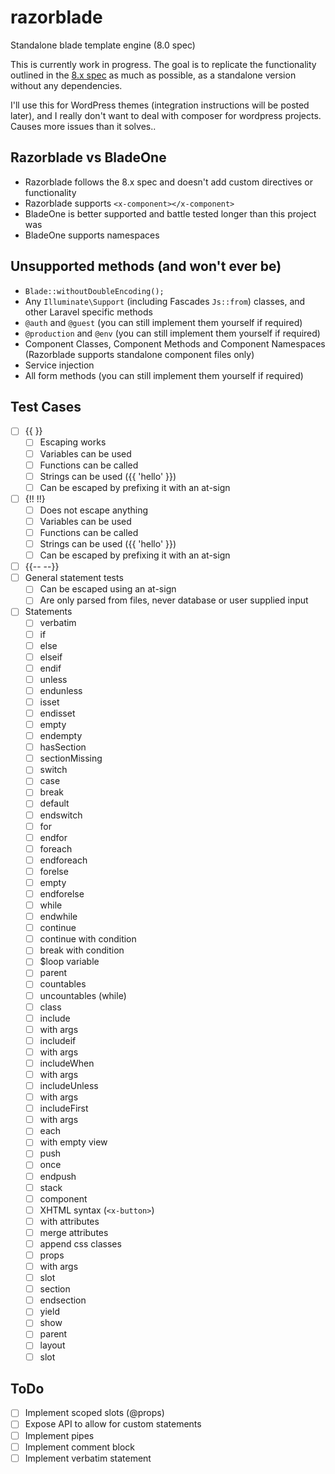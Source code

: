 # razorblade
Standalone blade template engine (8.0 spec)

This is currently work in progress. The goal is to replicate the functionality outlined in the [8.x spec](https://laravel.com/docs/8.x/blade) as much as possible, as a standalone version without any dependencies.

I'll use this for WordPress themes (integration instructions will be posted later), and I really don't want to deal with composer for wordpress projects. Causes more issues than it solves..

## Razorblade vs BladeOne

- Razorblade follows the 8.x spec and doesn't add custom directives or functionality
- Razorblade supports `<x-component></x-component>`
- BladeOne is better supported and battle tested longer than this project was
- BladeOne supports namespaces

## Unsupported methods (and won't ever be)

- `Blade::withoutDoubleEncoding();`
- Any `Illuminate\Support` (including Fascades `Js::from`) classes, and other Laravel specific methods
- `@auth` and `@guest` (you can still implement them yourself if required)
- `@production` and `@env` (you can still implement them yourself if required)
- Component Classes, Component Methods and Component Namespaces (Razorblade supports standalone component files only)
- Service injection
- All form methods (you can still implement them yourself if required)

## Test Cases

- [ ] {{ }}
  - [ ] Escaping works
  - [ ] Variables can be used
  - [ ] Functions can be called
  - [ ] Strings can be used ({{ 'hello' }})
  - [ ] Can be escaped by prefixing it with an at-sign
- [ ] {!! !!}
  - [ ] Does not escape anything
  - [ ] Variables can be used
  - [ ] Functions can be called
  - [ ] Strings can be used ({{ 'hello' }})
  - [ ] Can be escaped by prefixing it with an at-sign
- [ ] {{-- --}}
- [ ] General statement tests
  - [ ] Can be escaped using an at-sign
  - [ ] Are only parsed from files, never database or user supplied input
- [ ] Statements
  - [ ] verbatim
  - [ ] if
  - [ ] else
  - [ ] elseif
  - [ ] endif
  - [ ] unless
  - [ ] endunless
  - [ ] isset
  - [ ] endisset
  - [ ] empty
  - [ ] endempty
  - [ ] hasSection
  - [ ] sectionMissing
  - [ ] switch
  - [ ] case
  - [ ] break
  - [ ] default
  - [ ] endswitch
  - [ ] for
  - [ ] endfor
  - [ ] foreach
  - [ ] endforeach
  - [ ] forelse
  - [ ] empty
  - [ ] endforelse
  - [ ] while
  - [ ] endwhile
  - [ ] continue
  - [ ] continue with condition
  - [ ] break with condition
  - [ ] $loop variable
  - [ ] parent
  - [ ] countables
  - [ ] uncountables (while)
  - [ ] class
  - [ ] include
  - [ ] with args
  - [ ] includeif
  - [ ] with args
  - [ ] includeWhen
  - [ ] with args
  - [ ] includeUnless
  - [ ] with args
  - [ ] includeFirst
  - [ ] with args
  - [ ] each
  - [ ] with empty view
  - [ ] push
  - [ ] once
  - [ ] endpush
  - [ ] stack
  - [ ] component
  - [ ] XHTML syntax (`<x-button>`)
  - [ ] with attributes
  - [ ] merge attributes
  - [ ] append css classes
  - [ ] props
  - [ ] with args
  - [ ] slot
  - [ ] section
  - [ ] endsection
  - [ ] yield
  - [ ] show
  - [ ] parent
  - [ ] layout
  - [ ] slot
    
## ToDo

- [ ] Implement scoped slots (@props)
- [ ] Expose API to allow for custom statements
- [ ] Implement pipes
- [ ] Implement comment block
- [ ] Implement verbatim statement
